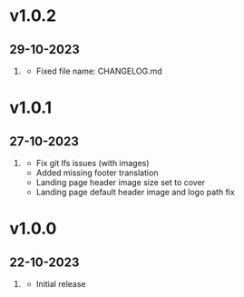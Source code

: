 # v1.0.2
## 29-10-2023

1. [](#bugfix)
    * Fixed file name: CHANGELOG.md

# v1.0.1
## 27-10-2023

1. [](#bugfix)
    * Fix git lfs issues (with images)
    * Added missing footer translation
    * Landing page header image size set to cover
    * Landing page default header image and logo path fix

# v1.0.0
## 22-10-2023

1. [](#new)
    * Initial release
